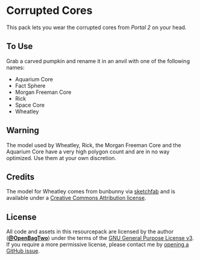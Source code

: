 # Corrupted Cores

This pack lets you wear the corrupted cores from _Portal 2_ on your head.

## To Use

Grab a carved pumpkin and rename it in an anvil with one of the following names:
- Aquarium Core
- Fact Sphere
- Morgan Freeman Core
- Rick
- Space Core
- Wheatley

## Warning

The model used by Wheatley, Rick, the Morgan Freeman Core and the Aquarium Core
have a very high polygon count and are in no way optimized. Use them at your
own discretion.

## Credits

The model for Wheatley comes from bunbunny via
[sketchfab](https://sketchfab.com/3d-models/wheatley-b6f0d60656a1470e80f6d1e4f3b611ab)
and is available under a
[Creative Commons Attribution license](http://creativecommons.org/licenses/by/4.0/).


## License

All code and assets in this resourcepack are licensed by the author
([**@OpenBagTwo**](https://github.com/OpenBagTwo/)) under the terms of the
[GNU General Purpose License v3](https://www.gnu.org/licenses/gpl-3.0.en.html).
If you require a more permissive license, please contact me by
[opening a GitHub issue](https://github.com/OpenBagTwo/chappeau/issues/new).
